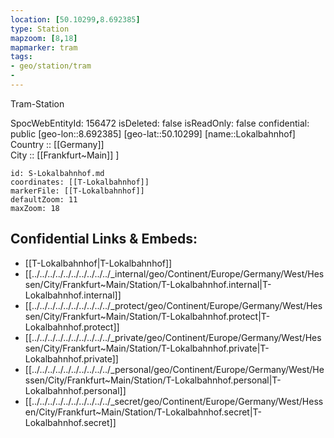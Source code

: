 ```yaml
---
location: [50.10299,8.692385] 
type: Station 
mapzoom: [8,18] 
mapmarker: tram 
tags:
- geo/station/tram
- 
---
```


Tram-Station

SpocWebEntityId: 156472
isDeleted: false
isReadOnly: false
confidential: public
[geo-lon::8.692385] 
[geo-lat::50.10299] 
[name::Lokalbahnhof] 
Country :: [[Germany]]  
City :: [[Frankfurt~Main]] ] 


```leaflet
id: S-Lokalbahnhof.md
coordinates: [[T-Lokalbahnhof]] 
markerFile: [[T-Lokalbahnhof]] 
defaultZoom: 11 
maxZoom: 18
```


## Confidential Links & Embeds: 
- [[T-Lokalbahnhof|T-Lokalbahnhof]] 
- [[../../../../../../../../../../_internal/geo/Continent/Europe/Germany/West/Hessen/City/Frankfurt~Main/Station/T-Lokalbahnhof.internal|T-Lokalbahnhof.internal]] 
- [[../../../../../../../../../../_protect/geo/Continent/Europe/Germany/West/Hessen/City/Frankfurt~Main/Station/T-Lokalbahnhof.protect|T-Lokalbahnhof.protect]] 
- [[../../../../../../../../../../_private/geo/Continent/Europe/Germany/West/Hessen/City/Frankfurt~Main/Station/T-Lokalbahnhof.private|T-Lokalbahnhof.private]] 
- [[../../../../../../../../../../_personal/geo/Continent/Europe/Germany/West/Hessen/City/Frankfurt~Main/Station/T-Lokalbahnhof.personal|T-Lokalbahnhof.personal]] 
- [[../../../../../../../../../../_secret/geo/Continent/Europe/Germany/West/Hessen/City/Frankfurt~Main/Station/T-Lokalbahnhof.secret|T-Lokalbahnhof.secret]] 
